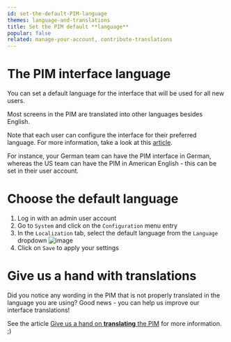 ```yaml
---
id: set-the-default-PIM-language
themes: language-and-translations
title: Set the PIM default **language**
popular: false
related: manage-your-account, contribute-translations
---
```


# The PIM interface language

You can set a default language for the interface that will be used for all new users.

Most screens in the PIM are translated into other languages besides English.

Note that each user can configure the interface for their preferred language. For more information, take a look at this [article](manage-your-account.html#your-interface-default-language).

For instance, your German team can have the PIM interface in German, whereas the US team can have the PIM in American English - this can be set in their user account.

# Choose the default language

1.  Log in with an admin user account
1.  Go to `System` and click on the `Configuration` menu entry
1.  In the `Localization` tab, select the default language from the `Language` dropdown
  ![image](System_Configuration.png)
1.  Click on `Save` to apply your settings

# Give us a hand with translations

Did you notice any wording in the PIM that is not properly translated in the language you are using? Good news - you can help us improve our interface translations!

See the article [Give us a hand on **translating** the PIM](contribute-translations.html) for more information. ;)

